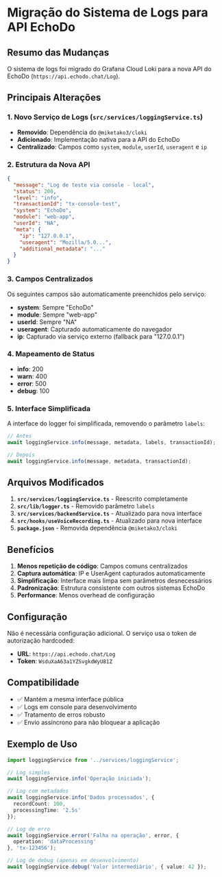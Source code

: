 # Migração do Sistema de Logs para API EchoDo

## Resumo das Mudanças

O sistema de logs foi migrado do Grafana Cloud Loki para a nova API do EchoDo (`https://api.echodo.chat/Log`).

## Principais Alterações

### 1. Novo Serviço de Logs (`src/services/loggingService.ts`)

- **Removido**: Dependência do `@miketako3/cloki`
- **Adicionado**: Implementação nativa para a API do EchoDo
- **Centralizado**: Campos como `system`, `module`, `userId`, `useragent` e `ip`

### 2. Estrutura da Nova API

```json
{
  "message": "Log de teste via console - local",
  "status": 200,
  "level": "info",
  "transactionId": "tx-console-test",
  "system": "EchoDo",
  "module": "web-app",
  "userId": "NA",
  "meta": {
    "ip": "127.0.0.1",
    "useragent": "Mozilla/5.0...",
    "additional_metadata": "..."
  }
}
```

### 3. Campos Centralizados

Os seguintes campos são automaticamente preenchidos pelo serviço:

- **system**: Sempre "EchoDo"
- **module**: Sempre "web-app"
- **userId**: Sempre "NA"
- **useragent**: Capturado automaticamente do navegador
- **ip**: Capturado via serviço externo (fallback para "127.0.0.1")

### 4. Mapeamento de Status

- **info**: 200
- **warn**: 400
- **error**: 500
- **debug**: 100

### 5. Interface Simplificada

A interface do logger foi simplificada, removendo o parâmetro `labels`:

```typescript
// Antes
await loggingService.info(message, metadata, labels, transactionId);

// Depois
await loggingService.info(message, metadata, transactionId);
```

## Arquivos Modificados

1. **`src/services/loggingService.ts`** - Reescrito completamente
2. **`src/lib/logger.ts`** - Removido parâmetro `labels`
3. **`src/services/backendService.ts`** - Atualizado para nova interface
4. **`src/hooks/useVoiceRecording.ts`** - Atualizado para nova interface
5. **`package.json`** - Removida dependência `@miketako3/cloki`

## Benefícios

1. **Menos repetição de código**: Campos comuns centralizados
2. **Captura automática**: IP e UserAgent capturados automaticamente
3. **Simplificação**: Interface mais limpa sem parâmetros desnecessários
4. **Padronização**: Estrutura consistente com outros sistemas EchoDo
5. **Performance**: Menos overhead de configuração

## Configuração

Não é necessária configuração adicional. O serviço usa o token de autorização hardcoded:
- **URL**: `https://api.echodo.chat/Log`
- **Token**: `WsduXaA63a1YZSvgkdWyU81Z`

## Compatibilidade

- ✅ Mantém a mesma interface pública
- ✅ Logs em console para desenvolvimento
- ✅ Tratamento de erros robusto
- ✅ Envio assíncrono para não bloquear a aplicação

## Exemplo de Uso

```typescript
import loggingService from '../services/loggingService';

// Log simples
await loggingService.info('Operação iniciada');

// Log com metadados
await loggingService.info('Dados processados', {
  recordCount: 100,
  processingTime: '2.5s'
});

// Log de erro
await loggingService.error('Falha na operação', error, {
  operation: 'dataProcessing'
}, 'tx-123456');

// Log de debug (apenas em desenvolvimento)
await loggingService.debug('Valor intermediário', { value: 42 });
``` 